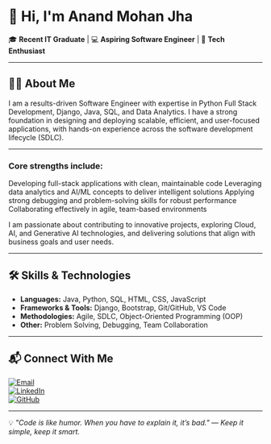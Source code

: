 # 👋 Hi, I'm Anand Mohan Jha
🎓 **Recent IT Graduate** | 💻 **Aspiring Software Engineer** | 🚀 **Tech Enthusiast**  

---

## 👨‍💻 About Me

I am a results-driven Software Engineer with expertise in Python Full Stack Development, Django, Java, SQL, and Data Analytics. I have a strong foundation in designing and deploying scalable, efficient, and user-focused applications, with hands-on experience across the software development lifecycle (SDLC).

---

### Core strengths include:

Developing full-stack applications with clean, maintainable code
Leveraging data analytics and AI/ML concepts to deliver intelligent solutions
Applying strong debugging and problem-solving skills for robust performance
Collaborating effectively in agile, team-based environments

I am passionate about contributing to innovative projects, exploring Cloud, AI, and Generative AI technologies, and delivering solutions that align with business goals and user needs.

---

## 🛠 Skills & Technologies

- **Languages:** Java, Python, SQL, HTML, CSS, JavaScript  
- **Frameworks & Tools:** Django, Bootstrap, Git/GitHub, VS Code  
- **Methodologies:** Agile, SDLC, Object-Oriented Programming (OOP)  
- **Other:** Problem Solving, Debugging, Team Collaboration  

---

## 📬 Connect With Me  

[![Email](https://img.shields.io/badge/Email-aj1001194%40gmail.com-red?style=for-the-badge&logo=gmail)](mailto:aj1001194@gmail.com)  
[![LinkedIn](https://img.shields.io/badge/LinkedIn-Anand%20Mohan%20Jha-blue?style=for-the-badge&logo=linkedin)](https://www.linkedin.com/)  
[![GitHub](https://img.shields.io/badge/GitHub-githuanand-black?style=for-the-badge&logo=github)](https://github.com/githuanand)  

---

💡 *"Code is like humor. When you have to explain it, it’s bad." — Keep it simple, keep it smart.*  

<!---
githuanand/githuanand is a ✨ special ✨ repository because its `README.md` (this file) appears on your GitHub profile.
You can click the Preview link to take a look at your changes.
--->
